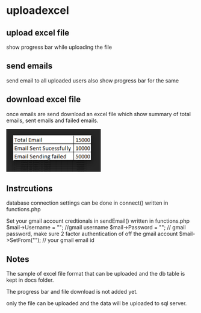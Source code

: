 # uploadexcel #

## upload excel file ##

show progress bar while uploading the file

## send emails ##

send email to all uploaded users 
also show progress bar for the same

## download excel file ## 
once emails are send download an excel file
which show summary of total emails, sent emails and failed emails.

![picture alt](https://github.com/bagdepriyanka/uploadexcel/blob/main/sample_download.PNG "sample download")

## Instrcutions ## 
database connection settings can be done in connect() written in functions.php

Set your gmail account credtionals in sendEmail() written in functions.php
	$mail->Username = ""; //gmail username
    $mail->Password = ""; // gmail password, make sure 2 factor authentication of off the gmail account 
    $mail->SetFrom(""); // your gmail email id
	
## Notes ##
The sample of excel file format that can be uploaded and the db table is kept in docs folder. 

The progress bar and file download is not added yet.

only the file can be uploaded and the data will be uploaded to sql server.
